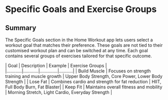 # Specific Goals and Exercise Groups
## Summary
The Specific Goals section in the Home Workout app lets users select a workout goal that matches their preference. These goals are not tied to their customised workout plan and can be switched at any time. Each goal contains several groups of exercises tailored for that specific outcome.


| Goal | Description | Example | Exercise Groups |
|............|............|..............|...........|
| Build Muscle	| Focuses on strength training and muscle growth | Upper Body Strength, Core Power, Lower Body Strength |
| Lose Fat | Combines cardio and strength for fat reduction | HIIT, Full Body Burn, Fat Blaster|
| Keep Fit | Maintains overall fitness and mobility | Morning Stretch, Light Cardio, Everyday Strength |


